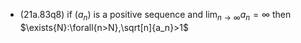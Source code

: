 
- (21a.83q8) if $(a_n)$ is a positive sequence and $\displaystyle\lim_{n\to\infty}{a_n}=\infty$ then $\exists{N}:\forall{n>N},\sqrt[n]{a_n}>1$

